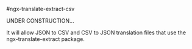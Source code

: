 #ngx-translate-extract-csv

UNDER CONSTRUCTION...

It will allow JSON to CSV and CSV to JSON translation files that use the ngx-translate-extract package.
